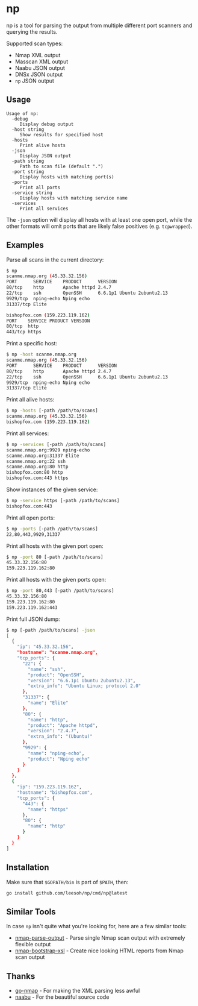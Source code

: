 # np

np is a tool for parsing the output from multiple different port scanners and querying the results.

Supported scan types:

- Nmap XML output
- Masscan XML output
- Naabu JSON output
- DNSx JSON output
- `np` JSON output

## Usage

```text
Usage of np:
  -debug
     Display debug output
  -host string
     Show results for specified host
  -hosts
     Print alive hosts
  -json
     Display JSON output
  -path string
     Path to scan file (default ".")
  -port string
     Display hosts with matching port(s)
  -ports
     Print all ports
  -service string
     Display hosts with matching service name
  -services
     Print all services
```

The `-json` option will display all hosts with at least one open port, while the other formats will omit ports that are likely false positives (e.g. `tcpwrapped`).

## Examples

Parse all scans in the current directory:

```sh
$ np
scanme.nmap.org (45.33.32.156)
PORT      SERVICE    PRODUCT      VERSION
80/tcp    http       Apache httpd 2.4.7
22/tcp    ssh        OpenSSH      6.6.1p1 Ubuntu 2ubuntu2.13
9929/tcp  nping-echo Nping echo
31337/tcp Elite

bishopfox.com (159.223.119.162)
PORT    SERVICE PRODUCT VERSION
80/tcp  http
443/tcp https
```

Print a specific host:

```sh
$ np -host scanme.nmap.org
scanme.nmap.org (45.33.32.156)
PORT      SERVICE    PRODUCT      VERSION
80/tcp    http       Apache httpd 2.4.7
22/tcp    ssh        OpenSSH      6.6.1p1 Ubuntu 2ubuntu2.13
9929/tcp  nping-echo Nping echo
31337/tcp Elite
```

Print all alive hosts:

```sh
$ np -hosts [-path /path/to/scans]
scanme.nmap.org (45.33.32.156)
bishopfox.com (159.223.119.162)
```

Print all services:

```sh
$ np -services [-path /path/to/scans]
scanme.nmap.org:9929 nping-echo
scanme.nmap.org:31337 Elite
scanme.nmap.org:22 ssh
scanme.nmap.org:80 http
bishopfox.com:80 http
bishopfox.com:443 https
```

Show instances of the given service:

```sh
$ np -service https [-path /path/to/scans]
bishopfox.com:443
```

Print all open ports:

```sh
$ np -ports [-path /path/to/scans]
22,80,443,9929,31337
```

Print all hosts with the given port open:

```sh
$ np -port 80 [-path /path/to/scans]
45.33.32.156:80
159.223.119.162:80
```

Print all hosts with the given ports open:

```sh
$ np -port 80,443 [-path /path/to/scans]
45.33.32.156:80
159.223.119.162:80
159.223.119.162:443
```

Print full JSON dump:

```sh
$ np [-path /path/to/scans] -json
[
  {
    "ip": "45.33.32.156",
    "hostname": "scanme.nmap.org",
    "tcp_ports": {
      "22": {
        "name": "ssh",
        "product": "OpenSSH",
        "version": "6.6.1p1 Ubuntu 2ubuntu2.13",
        "extra_info": "Ubuntu Linux; protocol 2.0"
      },
      "31337": {
        "name": "Elite"
      },
      "80": {
        "name": "http",
        "product": "Apache httpd",
        "version": "2.4.7",
        "extra_info": "(Ubuntu)"
      },
      "9929": {
        "name": "nping-echo",
        "product": "Nping echo"
      }
    }
  },
  {
    "ip": "159.223.119.162",
    "hostname": "bishopfox.com",
    "tcp_ports": {
      "443": {
        "name": "https"
      },
      "80": {
        "name": "http"
      }
    }
  }
]
```

## Installation

Make sure that `$GOPATH/bin` is part of `$PATH`, then:

```sh
go install github.com/leesoh/np/cmd/np@latest
```

## Similar Tools

In case `np` isn't quite what you're looking for, here are a few similar tools:

- [nmap-parse-output](https://github.com/ernw/nmap-parse-output) - Parse single Nmap scan output with extremely flexible output
- [nmap-bootstrap-xsl](https://github.com/honze-net/nmap-bootstrap-xsl/) - Create nice looking HTML reports from Nmap scan output

## Thanks

- [go-nmap](https://github.com/lair-framework/go-nmap) - For making the XML parsing less awful
- [naabu](https://github.com/projectdiscovery/naabu) - For the beautiful source code

